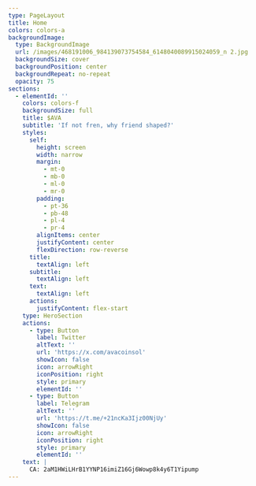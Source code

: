 ```yaml
---
type: PageLayout
title: Home
colors: colors-a
backgroundImage:
  type: BackgroundImage
  url: /images/468191006_984139073754584_6148040089915024059_n 2.jpg
  backgroundSize: cover
  backgroundPosition: center
  backgroundRepeat: no-repeat
  opacity: 75
sections:
  - elementId: ''
    colors: colors-f
    backgroundSize: full
    title: $AVA
    subtitle: 'If not fren, why friend shaped?'
    styles:
      self:
        height: screen
        width: narrow
        margin:
          - mt-0
          - mb-0
          - ml-0
          - mr-0
        padding:
          - pt-36
          - pb-48
          - pl-4
          - pr-4
        alignItems: center
        justifyContent: center
        flexDirection: row-reverse
      title:
        textAlign: left
      subtitle:
        textAlign: left
      text:
        textAlign: left
      actions:
        justifyContent: flex-start
    type: HeroSection
    actions:
      - type: Button
        label: Twitter
        altText: ''
        url: 'https://x.com/avacoinsol'
        showIcon: false
        icon: arrowRight
        iconPosition: right
        style: primary
        elementId: ''
      - type: Button
        label: Telegram
        altText: ''
        url: 'https://t.me/+21ncKa3Ijz00NjUy'
        showIcon: false
        icon: arrowRight
        iconPosition: right
        style: primary
        elementId: ''
    text: |
      CA: 2aM1HWiLHrB1YYNP16imiZ16Gj6Wowp8k4y6T1Yipump
---
```

